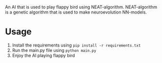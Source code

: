 An AI that is used to play flappy bird using NEAT-algorithm.
NEAT-algorithm is a genetic algorithm that is used to make neuroevolution NN-models.
# Usage
1. Install the requirements using `pip install -r requirements.txt`
2. Run the main.py file using `python main.py`
3. Enjoy the AI playing flappy bird